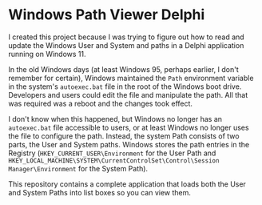 # Windows Path Viewer Delphi

I created this project because I was trying to figure out how to read and update the Windows User and System and paths in a Delphi application running on Windows 11.

In the old Windows days (at least Windows 95, perhaps earlier, I don't remember for certain), Windows maintained the `Path` environment variable in the system's `autoexec.bat` file in the root of the Windows boot drive. Developers and users could edit the file and manipulate the path. All that was required was a reboot and the changes took effect.

I don't know when this happened, but Windows no longer has an `autoexec.bat` file accessible to users, or at least Windows no longer uses the file to configure the path. Instead, the system Path consists of two parts, the User and System paths. Windows stores the path entries in the Registry (`HKEY_CURRENT_USER\Environment` for the User Path and `HKEY_LOCAL_MACHINE\SYSTEM\CurrentControlSet\Control\Session Manager\Environment` for the System Path). 

This repository contains a complete application that loads both the User and System Paths into list boxes so you can view them.